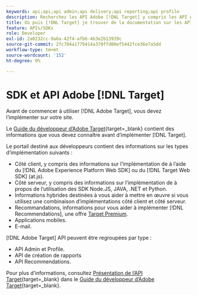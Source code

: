 ```yaml
---
keywords: api;api;api admin;api delivery;api reporting;api profile
description: Recherchez les API Adobe [!DNL Target] y compris les API Admin, Delivery, Reporting et Profile.
title: Où puis [!DNL Target] je trouver de la documentation sur les API et SDK ?
feature: APIs/SDKs
role: Developer
exl-id: 2a0232cc-9a6a-42f4-afb6-4b3e2b13939c
source-git-commit: 2fc704a1779414a370ffd00ef5442fce36e7a5dd
workflow-type: tm+mt
source-wordcount: '152'
ht-degree: 0%

---
```


# SDK et API Adobe [!DNL Target]

Avant de commencer à utiliser [!DNL Adobe Target], vous devez l’implémenter sur votre site.

Le [Guide du développeur d’Adobe Target](https://experienceleague.adobe.com/docs/target-dev/developer/overview.html?lang=fr){target=_blank} contient des informations que vous devez connaître avant d’implémenter [!DNL Target].

Le portail destiné aux développeurs contient des informations sur les types d’implémentation suivants :

* Côté client, y compris des informations sur l’implémentation de à l’aide du [!DNL Adobe Experience Platform Web SDK] ou du [!DNL Target Web SDK] (at.js).
* Côté serveur, y compris des informations sur l’implémentation de à propos de l’utilisation des SDK Node.JS, JAVA, .NET et Python.
* Informations hybrides destinées à vous aider à mettre en œuvre si vous utilisez une combinaison d’implémentations côté client et côté serveur.
* Recommandations, informations pour vous aider à implémenter [!DNL Recommendations], une offre [Target Premium](/help/main/c-intro/intro.md#premium).
* Applications mobiles.
* E-mail.

[!DNL Adobe Target] API peuvent être regroupées par type :

* API Admin et Profile.
* API de création de rapports
* API Recommendations.

Pour plus d’informations, consultez [Présentation de l’API Target](https://experienceleague.adobe.com/docs/target-dev/developer/implementation/before-implement/considerations-before-you-implement-target.html?lang=fr){target=_blank} dans le [Guide du développeur d’Adobe Target](https://experienceleague.adobe.com/docs/target-dev/developer/overview.html?lang=fr){target=_blank}.
